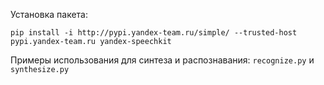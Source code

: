 Установка пакета:
```
pip install -i http://pypi.yandex-team.ru/simple/ --trusted-host pypi.yandex-team.ru yandex-speechkit
```

Примеры использования для синтеза и распознавания: `recognize.py` и `synthesize.py`
